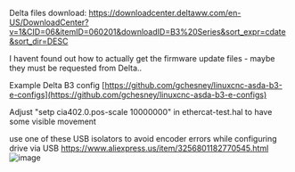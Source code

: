 Delta files download: https://downloadcenter.deltaww.com/en-US/DownloadCenter?v=1&CID=06&itemID=060201&downloadID=B3%20Series&sort_expr=cdate&sort_dir=DESC

I havent found out how to actually get the firmware update files - maybe they must be requested from Delta..

Example Delta B3 config [https://github.com/gchesney/linuxcnc-asda-b3-e-configs](https://github.com/gchesney/linuxcnc-asda-b3-e-configs)

Adjust "setp cia402.0.pos-scale 10000000" in ethercat-test.hal to have some visible movement

use one of these USB isolators to avoid encoder errors while configuring drive via USB https://www.aliexpress.us/item/3256801182770545.html
![image](https://github.com/clowrey/LinuxCNC-Fadal4020/assets/6935928/0739d409-364d-4051-bb37-04512a0eb0d1)

